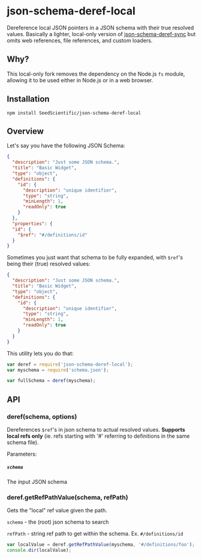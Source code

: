 # json-schema-deref-local

Dereference local JSON pointers in a JSON schema with their true resolved values.
Basically a lighter, local-only version of [json-schema-deref-sync](https://github.com/bojand/json-schema-deref-sync) but omits web references, file references, and custom loaders.

## Why?

This local-only fork removes the dependency on the Node.js `fs` module, allowing it to be used either in Node.js or in a web browser.

## Installation

`npm install SeedScientific/json-schema-deref-local`

## Overview

Let's say you have the following JSON Schema:

```json
{
  "description": "Just some JSON schema.",
  "title": "Basic Widget",
  "type": "object",
  "definitions": {
    "id": {
      "description": "unique identifier",
      "type": "string",
      "minLength": 1,
      "readOnly": true
    }
  },
  "properties": {
  "id": {
    "$ref": "#/definitions/id"
  }
}
```

Sometimes you just want that schema to be fully expanded, with `$ref`'s being their (true) resolved values:

```json
{
  "description": "Just some JSON schema.",
  "title": "Basic Widget",
  "type": "object",
  "definitions": {
    "id": {
      "description": "unique identifier",
      "type": "string",
      "minLength": 1,
      "readOnly": true
    }
  }
}
```

This utility lets you do that:


```js
var deref = require('json-schema-deref-local');
var myschema = require('schema.json');

var fullSchema = deref(myschema);
```

## API

### deref(schema, options)

Dereferences `$ref`'s in json schema to actual resolved values. **Supports local refs only** (ie. refs starting with '#' referring to definitions in the same schema file).

Parameters:

##### `schema`
The input JSON schema


### deref.getRefPathValue(schema, refPath)

Gets the "local" ref value given the path.

`schema` - the (root) json schema to search

`refPath` - string ref path to get within the schema. Ex. `#/definitions/id`

```js
var localValue = deref.getRefPathValue(myschema, '#/definitions/foo');
console.dir(localValue);
```
